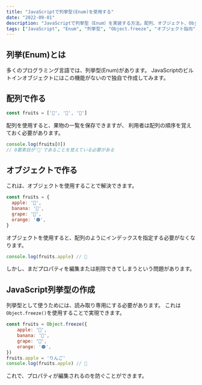 ```yaml
---
title: "JavaScriptで列挙型(Enum)を使用する"
date: "2022-09-01"
description: "JavaScriptで列挙型（Enum）を実装する方法。配列、オブジェクト、Object.freezeを使った3つのアプローチとそれぞれのメリット・デメリットを解説"
tags: ["JavaScript", "Enum", "列挙型", "Object.freeze", "オブジェクト指向", "プログラミング基礎"]
---
```


## 列挙(Enum)とは

多くのプログラミング言語では、列挙型(Enum)があります。
JavaScriptのビルトインオブジェクトにはこの機能がないので独自で作成してみます。

## 配列で作る

``` js
const fruits = ['🍎', '🍌', '🍇']
```

配列を使用すると、果物の一覧を保存できますが、
利用者は配列の順序を覚えておく必要があります。

``` js
console.log(fruits[0])
// 0要素目が'🍎'であることを覚えている必要がある
```

## オブジェクトで作る
これは、オブジェクトを使用することで解決できます。

``` js
const fruits = {
  apple: '🍎',
  banana: '🍌',
  grape: '🍇',
  orange: '🟠',
}
```

オブジェクトを使用すると、配列のようにインデックスを指定する必要がなくなります。

``` js
console.log(fruits.apple) // 🍎
```

しかし、まだプロパティを編集または削除できてしまうという問題があります。

## JavaScript列挙型の作成

列挙型として使うためには、読み取り専用にする必要があります。
これは`Object.freeze()`を使用することで実現できます。

``` js
const fruits = Object.freeze({
    apple: '🍎',
    banana: '🍌',
    grape: '🍇',
    orange: '🟠',
})
fruits.apple = 'りんご'
console.log(fruits.apple) // 🍎
```

これで、プロパティが編集されるのを防ぐことができます。
